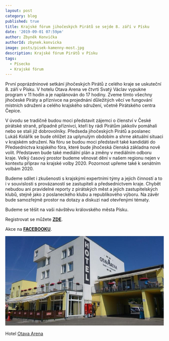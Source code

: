 ```yaml
---
layout: post
category: blog
published: true
title: Krajské fórum jihočeských Pirátů se sejde 8. září v Písku
date: '2019-09-01 07:59pm'
author: Zbyněk Konvička
authorId: zbynek.konvicka
image: posts/pisek-kamenny-most.jpg
description: Krajské fórum Pirátů v Písku
tags:
  - Písecko
  - Krajské fórum
---
```

První poprázdninové setkání jihočeských Pirátů z celého kraje se uskuteční 8. září v Písku. V hotelu Otava Arena ve čtvrti Svatý Václav vypukne program v 11 hodin a je naplánován do 17 hodiny. Zveme tímto všechny jihočeské Piráty a příznivce na projednání důležitých věcí ve fungování místních sdružení a celého krajského sdružení, včetně Pirátského centra Čepice. 

V úvodu se tradičně budou moci představit zájemci o členství v České pirátské straně, případně příznivci, kteří by rádi Pirátům jakkoliv pomáhali nebo se stali již dobrovolníky. Předseda jihočeských Pirátů a poslanec Lukáš Kolářík se bude ohlížet za uplynulým obdobím a shrne aktuální situaci v krajském sdružení. Na fóru se budou moci představit také kandidáti do Předsednictva krajského fóra, které bude jihočeská členská základna nově volit. Představen bude také mediální plán a změny v mediálním odboru kraje. Velký časový prostor budeme věnovat dění v našem regionu nejen v kontextu příprav na krajské volby 2020. Pozornost upřeme také k senátním volbám 2020.

Budeme sdílet i zkušenosti s krajskými expertními týmy a jejich činností a to i v souvislosti s provázaností se zastupiteli a předsednictvem kraje. Chybět nebudou ani pravidelné reporty z pirátských měst a jejich zastupitelských klubů, stejně jako z poslaneckého klubu a republikového výboru. Na závěr bude samozřejmě prostor na dotazy a diskuzi nad otevřenými tématy.

Budeme se těšit na vaši návštěvu královského města Písku.

Registrovat se můžete [**ZDE**](https://docs.google.com/forms/d/e/1FAIpQLScc3HUZpZtOmdVO4_fzydbD3RkF0yHbfPpuV7h23t-PaPEE_Q/viewform?fbclid=IwAR31wBhaVDNxoR1wgFdTuvwOg62f5KuclK-UVopgUpJNDH37aqH2HVmnRqg).

Akce na [**FACEBOOKU**](https://www.facebook.com/events/912877739046097/).

![Hotel OTava Arena se nachází u sportovišť ve čtvrti Svatý Václav. (ilustrační foto Otava Arena)](/assets/img/posts/otava-arena.jpg)

Hotel [Otava Arena](https://www.otavarena.cz/)
